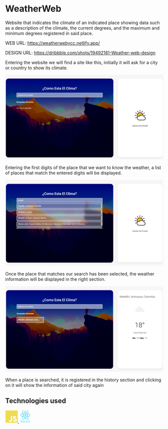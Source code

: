# WeatherWeb

Website that indicates the climate of an indicated place showing data such as a description of the climate, the current degrees, and the maximum and minimum degrees registered in said place.

WEB URL: https://weatherwebycc.netlify.app/

DESIGN URL: https://dribbble.com/shots/19492181-Weather-web-design

Entering the website we will find a site like this, initially it will ask for a city or country to show its climate.

![image-text](https://github.com/yaidercc/REACT-WeatherWeb/blob/master/src/assets/design/home.PNG)

Entering the first digits of the place that we want to know the weather, a list of places that match the entered digits will be displayed.

![image-text](https://github.com/yaidercc/REACT-WeatherWeb/blob/master/src/assets/design/busqueda.PNG)

Once the place that matches our search has been selected, the weather information will be displayed in the right section.

![image-text](https://github.com/yaidercc/REACT-WeatherWeb/blob/master/src/assets/design/clima.PNG)


When a place is searched, it is registered in the history section and clicking on it will show the information of said city again

## Technologies used

<a href="#" target="_blank"> 
    <img src="https://github.com/devicons/devicon/blob/master/icons/javascript/javascript-plain.svg" alt="javascript" width="40" height="40"/> 
</a>       
<a href="#" target="_blank"> 
  <img src="https://github.com/devicons/devicon/blob/master/icons/react/react-original-wordmark.svg" alt="react" width="40" height="40"/>
</a>                       


